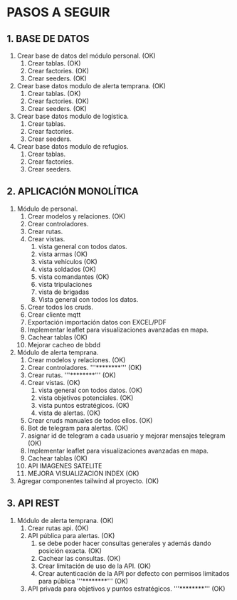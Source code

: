 # PASOS A SEGUIR

## 1. BASE DE DATOS
1. Crear base de datos del módulo personal. (OK)
   1. Crear tablas. (OK)
   2. Crear factories. (OK)
   3. Crear seeders. (OK)
2. Crear base datos modulo de alerta temprana. (OK)
   1. Crear tablas. (OK)
   2. Crear factories. (OK)
   3. Crear seeders. (OK)
3. Crear base datos modulo de logística.
   1. Crear tablas.
   2. Crear factories.
   3. Crear seeders.
4. Crear base datos modulo de refugios.
   1. Crear tablas.
   2. Crear factories.
   3. Crear seeders.

## 2. APLICACIÓN MONOLÍTICA
1. Módulo de personal.
   1. Crear modelos y relaciones. (OK)
   1. Crear controladores. 
   2. Crear rutas. 
   3. Crear vistas.
      1. vista general con todos datos.
      2. vista armas (OK)
      3. vista vehículos (OK)
      4. vista soldados (OK)
      5. vista comandantes (OK)
      6. vista tripulaciones
      7. vista de brigadas
      8. Vista general con todos los datos.
   4. Crear todos los cruds.
   5. Crear cliente mqtt 
   6. Exportación importación datos con EXCEL/PDF
   7. Implementar leaflet para visualizaciones avanzadas en mapa.
   8. Cachear tablas (OK)
   9. Mejorar cacheo de bbdd
2. Módulo de alerta temprana.
   1. Crear modelos y relaciones. (OK)
   2. Crear controladores. '''********''' (OK)
   3. Crear rutas. '''********''' (OK)
   5. Crear vistas. (OK)
      1. vista general con todos datos. (OK)
      2. vista objetivos potenciales. (OK)
      3. vista puntos estratégicos. (OK)
      4. vista de alertas. (OK)
   4. Crear cruds manuales de todos ellos. (OK)
   5. Bot de telegram para alertas. (OK)
   6. asignar id de telegram a cada usuario y mejorar mensajes telegram (OK)
   6. Implementar leaflet para visualizaciones avanzadas en mapa.
   7. Cachear tablas (OK)
   8. API IMAGENES SATELITE
   9. MEJORA VISUALIZACION INDEX (OK)
3. Agregar componentes tailwind al proyecto. (OK)

## 3. API REST
1. Módulo de alerta temprana. (OK)
   1. Crear rutas api. (OK)
   2. API pública para alertas. (OK)
      1. se debe poder hacer consultas generales y además dando posición exacta. (OK)
      2. Cachear las consultas. (OK)
      3. Crear limitación de uso de la API. (OK)
      4. Crear autenticación de la API por defecto con permisos limitados para pública '''********''' (OK)
   3. API privada para objetivos y puntos estratégicos. '''********''' (OK)
